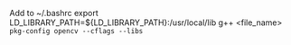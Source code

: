 Add to ~/.bashrc export LD_LIBRARY_PATH=${LD_LIBRARY_PATH}:/usr/local/lib
g++ <file_name> `pkg-config opencv --cflags --libs`
